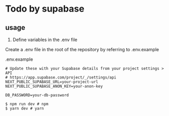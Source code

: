 # Todo by supabase

## usage

1. Define variables in the .env file

Create a .env file in the root of the repository by referring to .env.example

.env.example
```
# Update these with your Supabase details from your project settings > API
# https://app.supabase.com/project/_/settings/api
NEXT_PUBLIC_SUPABASE_URL=your-project-url
NEXT_PUBLIC_SUPABASE_ANON_KEY=your-anon-key

DB_PASSWORD=your-db-password
```

```shell
$ npm run dev # npm
$ yarn dev # yarn
```

